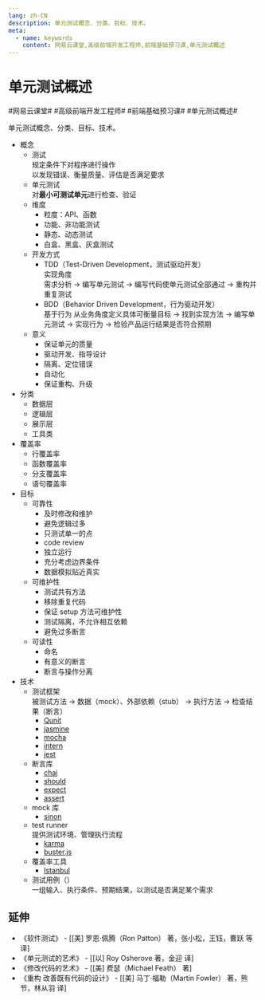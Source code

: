 ```yaml
---
lang: zh-CN
description: 单元测试概念、分类、目标、技术。
meta:
  - name: keywords
    content: 网易云课堂,高级前端开发工程师,前端基础预习课,单元测试概述
---
```


# 单元测试概述

\#网易云课堂#
\#高级前端开发工程师#
\#前端基础预习课#
\#单元测试概述#

单元测试概念、分类、目标、技术。

* 概念
  * 测试  
    规定条件下对程序进行操作  
    以发现错误、衡量质量、评估是否满足要求
  * 单元测试  
    对**最小可测试单元**进行检查、验证
  * 维度
    * 粒度：API、函数
    * 功能、非功能测试
    * 静态、动态测试
    * 白盒、黑盒、灰盒测试
  * 开发方式
    * TDD（Test-Driven Development，测试驱动开发）  
      实现角度  
      需求分析 -> 编写单元测试 -> 编写代码使单元测试全部通过 -> 重构并重复测试
    * BDD（Behavior Driven Development，行为驱动开发）  
      基于行为
      从业务角度定义具体可衡量目标 -> 找到实现方法 -> 编写单元测试 -> 实现行为 -> 检验产品运行结果是否符合预期
  * 意义
    * 保证单元的质量
    * 驱动开发、指导设计
    * 隔离、定位错误
    * 自动化
    * 保证重构、升级
* 分类
  * 数据层
  * 逻辑层
  * 展示层
  * 工具类
* 覆盖率
  * 行覆盖率
  * 函数覆盖率
  * 分支覆盖率
  * 语句覆盖率
* 目标
  * 可靠性
    * 及时修改和维护
    * 避免逻辑过多
    * 只测试单一的点
    * code review
    * 独立运行
    * 充分考虑边界条件
    * 数据模拟贴近真实 
  * 可维护性
    * 测试共有方法
    * 移除重复代码
    * 保证 setup 方法可维护性
    * 测试隔离，不允许相互依赖
    * 避免过多断言
  * 可读性
    * 命名
    * 有意义的断言
    * 断言与操作分离
* 技术
  * 测试框架  
    被测试方法 -> 数据（mock）、外部依赖（stub） -> 执行方法 -> 检查结果（断言）
    * [Qunit](https://qunitjs.com/)
    * [jasmine](https://jasmine.github.io/)
    * [mocha](https://mochajs.org/)
    * [intern](https://theintern.io/)
    * [jest](https://jestjs.io/)
  * 断言库
    * [chai](https://www.chaijs.com/)
    * [should](http://shouldjs.github.io/)
    * [expect](http://www.ezdev.org/view/expect-js/391)
    * [assert](https://nodejs.org/api/assert.html)
  * mock 库
    * [sinon](https://sinonjs.org/)
  * test runner  
    提供测试环境、管理执行流程
    * [karma](http://karma-runner.github.io/4.0/index.html)
    * [buster.js](https://github.com/busterjs)
  * 覆盖率工具
    * [Istanbul](https://github.com/istanbuljs/istanbuljs)
  * 测试用例（）  
    一组输入、执行条件、预期结果，以测试是否满足某个需求

## 延伸

* 《软件测试》 - [[美] 罗恩·佩腾（Ron Patton） 著，张小松，王钰，曹跃 等 译]
* 《单元测试的艺术》 - [[以] Roy Osherove 著，金迎 译]
* 《修改代码的艺术》 - [[美] 费瑟（Michael Feath） 著]
* 《重构 改善既有代码的设计》 - [[美] 马丁·福勒（Martin Fowler） 著，熊节，林从羽 译]